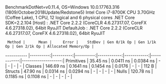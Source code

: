
BenchmarkDotNet=v0.11.4, OS=Windows 10.0.17763.316 (1809/October2018Update/Redstone5)
Intel Core i7-8700K CPU 3.70GHz (Coffee Lake), 1 CPU, 12 logical and 6 physical cores
.NET Core SDK=2.2.104
  [Host]     : .NET Core 2.2.2 (CoreCLR 4.6.27317.07, CoreFX 4.6.27318.02), 64bit RyuJIT
  DefaultJob : .NET Core 2.2.2 (CoreCLR 4.6.27317.07, CoreFX 4.6.27318.02), 64bit RyuJIT


     Method |      Mean |     Error |    StdDev | Gen 0/1k Op | Gen 1/1k Op | Gen 2/1k Op | Allocated Memory/Op |
----------- |----------:|----------:|----------:|------------:|------------:|------------:|--------------------:|
 Primitives |  35.45 ns | 0.0411 ns | 0.0384 ns |           - |           - |           - |                   - |
    Classes | 146.69 ns | 0.1641 ns | 0.1454 ns |      0.0176 |           - |           - |               112 B |
    Structs |  47.90 ns | 0.0314 ns | 0.0294 ns |           - |           - |           - |                   - |
      Nulls | 120.78 ns | 0.1185 ns | 0.1108 ns |           - |           - |           - |                   - |
